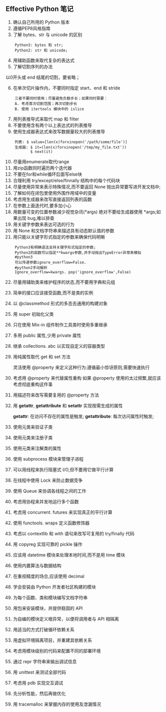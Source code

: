 Effective Python 笔记
------

01. 确认自己所用的 Python 版本
02. 遵循PEP8风格指南
03. 了解 bytes、str 与 unicode 的区别
```
    Python3: bytes 和 str;
    Python2: str 和 unicode;
```
04. 用辅助函数来取代复杂的表达式
05. 了解切割序列的办法

以0开头或 end 结尾的切割，要省略；

06. 在单次切片操作内，不要同时指定 start、end 和 stride
```
    三者不要同时使用；尽量避免负数步长；如果同时需要：
    A. 考虑首次切割范围；再次切割步长
    B. 使用 itertools 模块中的 islice
```
07. 用列表推导式来取代 map 和 filter
08. 不要使用含有两个以上表达式的列表推导
09. 使用生成器表达式来改写数据量较大的列表推导
```
    列表: $ value=[len(x)forxinopen('/path/some/file')]
    生成器: $ it=(len(x)forxinopen('/tmp/my_file.txt'))
           $ next(it)
```
10. 尽量用enumerate取代range
11. 用zip函数同时遍历两个迭代器
12. 不要在for和while循环后面写else块
13. 合理利用 try/except/else/finnally 结构中的每个代码块
14. 尽量使用异常来表示特殊情况,而不要返回 None
    抛出异常要写进开发文档中;
15. 了解如何在闭包里使用外围作用域中的变量
16. 考虑用生成器来改写直接返回列表的函数
17. 在参数上面迭代时,要多加小心
18. 用数量可变的位置参数减少视觉杂讯(*args)
    绝对不要给生成器使用 *args;如果出现 bug,难以排查
19. 用关键字参数来表达可选的行为
20. 用 None 和文档字符串来描述具有动态默认值的参数
21. 用只能以关键字形式指定的参数来确保代码明晰
```
    Python3有明确语法支持关键字形式指定的参数;
    Python2的函数可以指定**kwargs参数,并手动抛出TypeError异常来模拟
    #python3
    可以传递参数ignore_overflow=False. 
    #python2手动解析
    Ignore_overflow=kwargs. pop('ignore_overflow',False)
```
22. 尽量用辅助类来维护程序的状态,而不要用字典和元组
23. 简单的接口应该接受函数,而不是类的实例
24. 以 @classmethod 形式的多态去通用的构建对象
25. 用 super 初始化父类
26. 只在使用 Mix-in 组件制作工具类时使用多重继承
27. 多用 public 属性,少用 private 属性
28. 继承 collections. abc 以实现自定义的容器类型
29. 用纯属性取代 get 和 set 方法

    灵活使用 @property 来定义这种行为:遵循最小惊讶原则,需要快速执行

30. 考虑用 @property 来代替属性重构
    如果 @property 使用的太过频繁,就应该考虑彻底重构这件事
31. 用描述符来改写需要复用的 @property 方法
32. 用 __getattr__, __getattribute__ 和 __setattr__ 实现按需生成的属性

    __getattr__: 在访问不存在的属性是触发;
    __getattribute__: 每次访问属性时触发;

33. 使用元类来验证子类
34. 使用元类来注册子类
35. 使用元类来注解类的属性
36. 使用 subprocess 模块来管理子进程
37. 可以用线程来执行阻塞式 I/O,但不要用它做平行计算
38. 在线程中使用 Lock 来防止数据竞争
39. 使用 Queue 来协调各线程之间的工作
40. 考虑用协程来并发地运行多个函数
41. 考虑用 concurrent. futures 来实现真正的平行计算
42. 使用 functools. wraps 定义函数修饰器
43. 考虑以 contextlib 和 with 语句来改写可复用的 try/finally 代码
44. 用 copyreg 实现可靠的 pickle 操作
45. 应该用 datetime 模块来处理本地时间,而不是用 time 模块
46. 使用内置算法与数据结构
47. 在重视精度的场合,应该使用 decimal
48. 学会安装由 Python 开发者社区构建的模块
49. 为每个函数、类和模块编写文档字符串
50. 用包来安装模块，并提供稳固的 API
51. 为自编的模块定义根异常，以便将调用者与 API 相隔离
52. 用适当的方式打破循环依赖关系
53. 用虚拟环境隔离项目，并重建其依赖关系
54. 考虑用模块级别的代码来配置不同的部署环境
55. 通过 repr 字符串来输出调试信息
56. 用 unittest 来测试全部代码
57. 考虑用 pdb 实现交互调试
58. 先分析性能，然后再做优化
59. 用 tracemalloc 来掌握内存的使用及泄漏情况